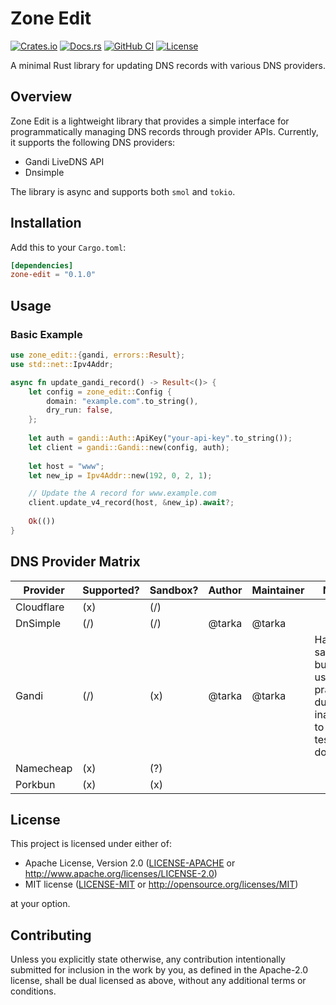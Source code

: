 # Zone Edit

[![Crates.io](https://img.shields.io/crates/v/zone-edit)](https://crates.io/crates/zone-edit)
[![Docs.rs](https://docs.rs/zone-edit/badge.svg)](https://docs.rs/zone-edit)
[![GitHub CI](https://github.com/tarka/zone-edit/actions/workflows/tests.yml/badge.svg)](https://github.com/tarka/zone-edit/actions)
[![License](https://img.shields.io/crates/l/zone-edit)](https://github.com/tarka/zone-edit/blob/main/README.md#License)

A minimal Rust library for updating DNS records with various DNS providers.

## Overview

Zone Edit is a lightweight library that provides a simple interface for
programmatically managing DNS records through provider APIs. Currently, it
supports the following DNS providers:

* Gandi LiveDNS API
* Dnsimple

The library is async and supports both `smol` and `tokio`.

## Installation

Add this to your `Cargo.toml`:

```toml
[dependencies]
zone-edit = "0.1.0"
```

## Usage

### Basic Example

```rust
use zone_edit::{gandi, errors::Result};
use std::net::Ipv4Addr;

async fn update_gandi_record() -> Result<()> {
    let config = zone_edit::Config {
        domain: "example.com".to_string(),
        dry_run: false,
    };
    
    let auth = gandi::Auth::ApiKey("your-api-key".to_string());
    let client = gandi::Gandi::new(config, auth);
    
    let host = "www";
    let new_ip = Ipv4Addr::new(192, 0, 2, 1);

    // Update the A record for www.example.com
    client.update_v4_record(host, &new_ip).await?;
    
    Ok(())
}
```

## DNS Provider Matrix

| Provider     | Supported? | Sandbox? | Author   | Maintainer | Notes |
| ---          | ---        | ---      | ---      | ---        | --- |
| Cloudflare   | (x)        | (/)      |          |            | |
| DnSimple     | (/)        | (/)      | @tarka   | @tarka     | |
| Gandi        | (/)        | (x)      | @tarka   | @tarka     | Has sandbox but is not usable in practice due to inability to create test domains? |
| Namecheap    | (x)        | (?)      |          |            | |
| Porkbun      | (x)        | (x)      |          |            | |


## License

This project is licensed under either of:

- Apache License, Version 2.0 ([LICENSE-APACHE](LICENSE-APACHE-2.0.txt) or http://www.apache.org/licenses/LICENSE-2.0)
- MIT license ([LICENSE-MIT](LICENSE-MIT) or http://opensource.org/licenses/MIT)

at your option.

## Contributing

Unless you explicitly state otherwise, any contribution intentionally submitted
for inclusion in the work by you, as defined in the Apache-2.0 license, shall be
dual licensed as above, without any additional terms or conditions.
